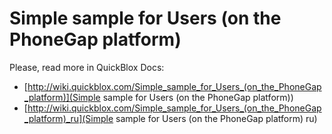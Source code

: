 Simple sample for Users (on the PhoneGap platform)
==================================================

Please, read more in QuickBlox Docs:

* [http://wiki.quickblox.com/Simple_sample_for_Users_(on_the_PhoneGap_platform)](Simple sample for Users (on the PhoneGap platform))
* [http://wiki.quickblox.com/Simple_sample_for_Users_(on_the_PhoneGap_platform)_ru](Simple sample for Users (on the PhoneGap platform) ru)
